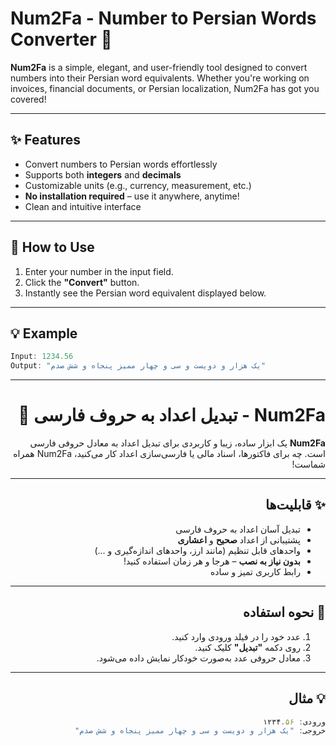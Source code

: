 # Num2Fa - Number to Persian Words Converter 🌟

**Num2Fa** is a simple, elegant, and user-friendly tool designed to convert numbers into their Persian word equivalents. Whether you're working on invoices, financial documents, or Persian localization, Num2Fa has got you covered!

---

## ✨ Features
- Convert numbers to Persian words effortlessly
- Supports both **integers** and **decimals**
- Customizable units (e.g., currency, measurement, etc.)
- **No installation required** – use it anywhere, anytime!
- Clean and intuitive interface

---

## 🚀 How to Use

1. Enter your number in the input field.
2. Click the **"Convert"** button.
3. Instantly see the Persian word equivalent displayed below.

---

## 💡 Example

```javascript
Input: 1234.56
Output: "یک هزار و دویست و سی و چهار ممیز پنجاه و شش صدم"‍‍‍
```

---

<div dir="rtl">

# Num2Fa - تبدیل اعداد به حروف فارسی 🌟
**Num2Fa** یک ابزار ساده، زیبا و کاربردی برای تبدیل اعداد به معادل حروفی فارسی است. چه برای فاکتورها، اسناد مالی یا فارسی‌سازی اعداد کار می‌کنید، Num2Fa همراه شماست!

---

## ✨ قابلیت‌ها
- تبدیل آسان اعداد به حروف فارسی
- پشتیبانی از اعداد **صحیح** و **اعشاری**
- واحدهای قابل تنظیم (مانند ارز، واحدهای اندازه‌گیری و ...)
- **بدون نیاز به نصب** – هرجا و هر زمان استفاده کنید!
- رابط کاربری تمیز و ساده

---

## 🚀 نحوه استفاده

1. عدد خود را در فیلد ورودی وارد کنید.
2. روی دکمه **"تبدیل"** کلیک کنید.
3. معادل حروفی عدد به‌صورت خودکار نمایش داده می‌شود.

---

## 💡 مثال

```javascript
ورودی: ۱۲۳۴.۵۶
خروجی: "یک هزار و دویست و سی و چهار ممیز پنجاه و شش صدم"
```

</div>
